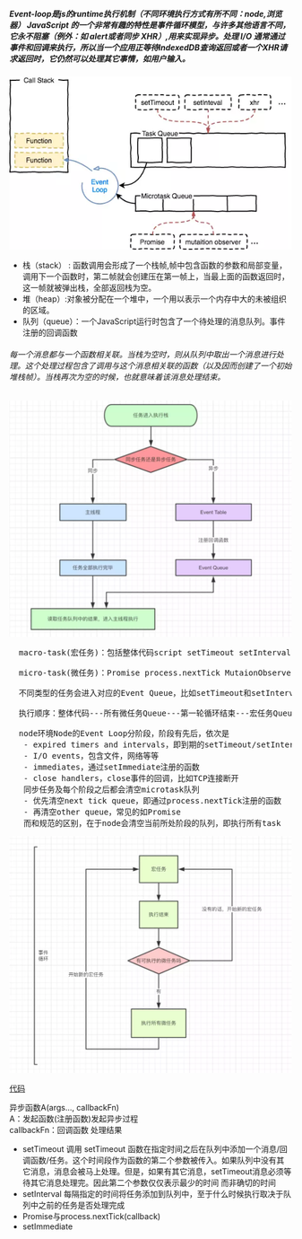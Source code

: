 ##### Event-loop是js的runtime执行机制（不同环境执行方式有所不同：node,浏览器） JavaScript 的一个非常有趣的特性是事件循环模型，与许多其他语言不同，它永不阻塞（例外：如 alert或者同步 XHR）,用来实现异步。处理 I/O 通常通过事件和回调来执行，所以当一个应用正等待IndexedDB查询返回或者一个XHR请求返回时，它仍然可以处理其它事情，如用户输入。
<p align="center">
  <img src="./img/eventloop.png" alt="">
</p>

- 栈（stack） : 函数调用会形成了一个栈帧,帧中包含函数的参数和局部变量，调用下一个函数时，第二帧就会创建压在第一帧上，当最上面的函数返回时，这一帧就被弹出栈，全部返回栈为空。
- 堆（heap）:对象被分配在一个堆中，一个用以表示一个内存中大的未被组织的区域。
- 队列（queue）：一个JavaScript运行时包含了一个待处理的消息队列。事件注册的回调函数
###### 每一个消息都与一个函数相关联。当栈为空时，则从队列中取出一个消息进行处理。这个处理过程包含了调用与这个消息相关联的函数（以及因而创建了一个初始堆栈帧）。当栈再次为空的时候，也就意味着该消息处理结束。
<p align="center">
  <img src="./img/eventloops.png" alt="">
</p>
<pre>
  macro-task(宏任务)：包括整体代码script setTimeout setInterval I/O UI交互事件；</br>
  micro-task(微任务)：Promise process.nextTick MutaionObserver</br>
  不同类型的任务会进入对应的Event Queue，比如setTimeout和setInterval会进入相同的Event Queue</br>
  执行顺序：整体代码---所有微任务Queue---第一轮循环结束---宏任务Queue---所有微任务Queue---...</br>
  node环境Node的Event Loop分阶段，阶段有先后，依次是
   - expired timers and intervals，即到期的setTimeout/setInterval
   - I/O events，包含文件，网络等等
   - immediates，通过setImmediate注册的函数
   - close handlers，close事件的回调，比如TCP连接断开
   同步任务及每个阶段之后都会清空microtask队列
   - 优先清空next tick queue，即通过process.nextTick注册的函数
   - 再清空other queue，常见的如Promise
   而和规范的区别，在于node会清空当前所处阶段的队列，即执行所有task
</pre>
<p align="center">
    <img src="./img/loop-task.png" alt="">
</p>

[代码](http://jsrun.net/zqgKp/edit)

异步函数A(args..., callbackFn)</br> A：发起函数(注册函数)发起异步过程</br> callbackFn：回调函数 处理结果
- setTimeout
调用 setTimeout 函数在指定时间之后在队列中添加一个消息/回调函数/任务。这个时间段作为函数的第二个参数被传入。如果队列中没有其它消息，消息会被马上处理。但是，如果有其它消息，setTimeout消息必须等待其它消息处理完。因此第二个参数仅仅表示最少的时间 而非确切的时间
- setInterval
每隔指定的时间将任务添加到队列中，至于什么时候执行取决于队列中之前的任务是否处理完成
- Promise与process.nextTick(callback)
- setImmediate
